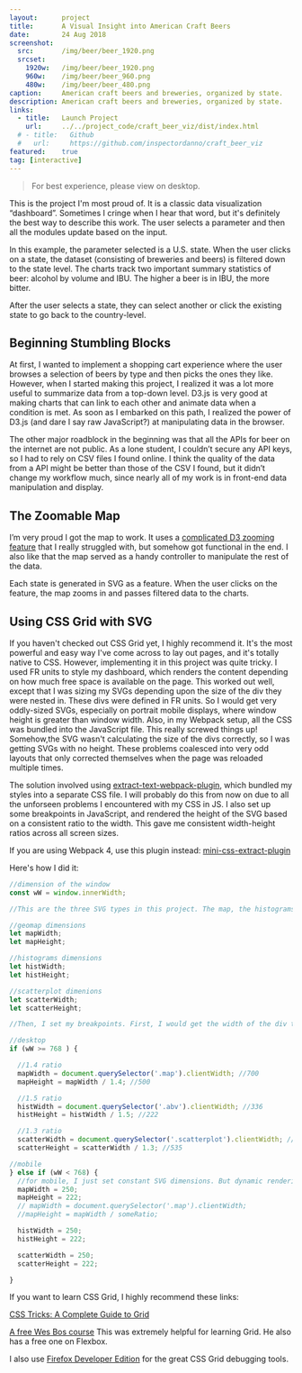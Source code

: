 ```yaml
---
layout:      project
title:       A Visual Insight into American Craft Beers
date:        24 Aug 2018
screenshot:
  src:       /img/beer/beer_1920.png
  srcset:
    1920w:   /img/beer/beer_1920.png
    960w:    /img/beer/beer_960.png
    480w:    /img/beer/beer_480.png
caption:     American craft beers and breweries, organized by state.
description: American craft beers and breweries, organized by state.
links:
  - title:   Launch Project
    url:     ../../project_code/craft_beer_viz/dist/index.html
  # - title:   Github
  #   url:     https://github.com/inspectordanno/craft_beer_viz
featured:    true
tag: [interactive]
---
```

>For best experience, please view on desktop.

This is the project I'm most proud of. It is a classic data visualization “dashboard”. Sometimes I cringe when I hear that word, but it's definitely the best way to describe this work. The user selects a parameter and then all the modules update based on the input. 

In this example, the parameter selected is a U.S. state. When the user clicks on a state, the dataset (consisting of breweries and beers) is filtered down to the state level. The charts track two important summary statistics of beer: alcohol by volume and IBU. The higher a beer is in IBU, the more bitter.

After the user selects a state, they can select another or click the existing state to go back to the country-level.

## Beginning Stumbling Blocks

 At first, I wanted to implement a shopping cart experience where the user browses a selection of beers by type and then picks the ones they like. However, when I started making this project, I realized it was a lot more useful to summarize data from a top-down level. D3.js is very good at making charts that can link to each other and animate data when a condition is met. As soon as I embarked on this path, I realized the power of D3.js (and dare I say raw JavaScript?) at manipulating data in the browser.

The other major roadblock in the beginning was that all the APIs for beer on the internet are not public. As a lone student, I couldn’t secure any API keys, so I had to rely on CSV files I found online. I think the quality of the data from a  API might be better than those of the CSV I found, but it didn’t change my workflow much, since nearly all of my work is in front-end data manipulation and display.

## The Zoomable Map

I’m very proud I got the map to work. It uses a [complicated D3 zooming feature](https://bl.ocks.org/mbostock/9656675) that I really struggled with, but somehow got functional in the end. I also like that the map served as a handy controller to manipulate the rest of the data.

Each state is generated in SVG as a feature. When the user clicks on the feature, the map zooms in and passes filtered data to the charts.

## Using CSS Grid with SVG

If you haven't checked out CSS Grid yet, I highly recommend it. It's the most powerful and easy way I've come across to lay out pages, and it's totally native to CSS. However, implementing it in this project was quite tricky. I used FR units to style my dashboard, which renders the content depending on how much free space is available on the page. This worked out well, except that I was sizing my SVGs depending upon the size of the div they were nested in. These divs were defined in FR units. So I would get very oddly-sized SVGs, especially on portrait mobile displays, where window height is greater than window width. Also, in my Webpack setup, all the CSS was bundled into the JavaScript file. This really screwed things up! Somehow,the SVG wasn't calculating the size of the divs correctly, so I was getting SVGs with no height. These problems coalesced into very odd layouts that only corrected themselves when the page was reloaded multiple times.

The solution involved using [extract-text-webpack-plugin](https://github.com/webpack-contrib/extract-text-webpack-plugin), which bundled my styles into a separate CSS file. I will probably do this from now on due to all the unforseen problems I encountered with my CSS in JS. I also set up some breakpoints in JavaScript, and rendered the height of the SVG based on a consistent ratio to the width. This gave me consistent width-height ratios across all screen sizes.

If you are using Webpack 4, use this plugin instead:
[mini-css-extract-plugin](https://github.com/webpack-contrib/mini-css-extract-plugin)

Here's how I did it:

~~~js
//dimension of the window
const wW = window.innerWidth;

//This are the three SVG types in this project. The map, the histograms, and the scatterplot. These are the width and height variables for each:

//geomap dimensions
let mapWidth;
let mapHeight;

//histograms dimensions
let histWidth;
let histHeight;

//scatterplot dimenions
let scatterWidth;
let scatterHeight;

//Then, I set my breakpoints. First, I would get the width of the div that the SVG would be embedded in. This div was generated according to CSS Grid fr units. Then, I calculated the height by using a ratio, which kept things consistent on different screens.

//desktop
if (wW >= 768 ) {

  //1.4 ratio
  mapWidth = document.querySelector('.map').clientWidth; //700
  mapHeight = mapWidth / 1.4; //500

  //1.5 ratio
  histWidth = document.querySelector('.abv').clientWidth; //336
  histHeight = histWidth / 1.5; //222

  //1.3 ratio
  scatterWidth = document.querySelector('.scatterplot').clientWidth; //692
  scatterHeight = scatterWidth / 1.3; //535

//mobile
} else if (wW < 768) {
  //for mobile, I just set constant SVG dimensions. But dynamic rendering could also work.
  mapWidth = 250;
  mapHeight = 222;
  // mapWidth = document.querySelector('.map').clientWidth;
  //mapHeight = mapWidth / someRatio;

  histWidth = 250;
  histHeight = 222;

  scatterWidth = 250;
  scatterHeight = 222;

}
~~~

If you want to learn CSS Grid, I highly recommend these links:

[CSS Tricks: A Complete Guide to Grid](https://css-tricks.com/snippets/css/complete-guide-grid/)

[A free Wes Bos course](http://cssgrid.io) This was extremely helpful for learning Grid. He also has a free one on Flexbox.

I also use [Firefox Developer Edition](https://www.mozilla.org/en-US/firefox/developer/) for the great CSS Grid debugging tools.
